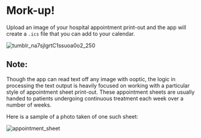 # Mork-up!

Upload an image of your hospital appointment print-out and the app will create a `.ics` file that you can add to your calendar. 

![tumblr_na7sjlgrtC1ssuoa0o2_250](https://user-images.githubusercontent.com/16557524/93689189-04d7b180-fac4-11ea-8248-80dd718ebd37.gif)

## Note:

Though the app can read text off any image with ooptic, the logic in processing the text output is heavily focused on working with a particular style of appointment sheet print-out. These appointment sheets are usually handed to patients undergoing continuous treatment each week over a number of weeks. 

Here is a sample of a photo taken of one such sheet:

![appointment_sheet](https://user-images.githubusercontent.com/16557524/94365294-8c767f00-00c7-11eb-948a-ce0034d3f11a.JPG)